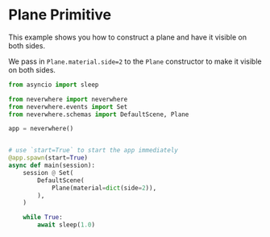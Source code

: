 
# Plane Primitive

This example shows you how to construct a plane and have it visible on both sides.

We pass in `Plane.material.side=2` to the `Plane` constructor to make it visible on both sides.

```python
from asyncio import sleep

from neverwhere import neverwhere
from neverwhere.events import Set
from neverwhere.schemas import DefaultScene, Plane

app = neverwhere()


# use `start=True` to start the app immediately
@app.spawn(start=True)
async def main(session):
    session @ Set(
        DefaultScene(
            Plane(material=dict(side=2)),
        ),
    )

    while True:
        await sleep(1.0)
```
